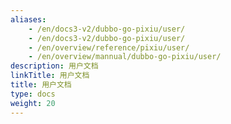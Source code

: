 ```yaml
---
aliases:
    - /en/docs3-v2/dubbo-go-pixiu/user/
    - /en/docs3-v2/dubbo-go-pixiu/user/
    - /en/overview/reference/pixiu/user/
    - /en/overview/mannual/dubbo-go-pixiu/user/
description: 用户文档
linkTitle: 用户文档
title: 用户文档
type: docs
weight: 20
---
```

